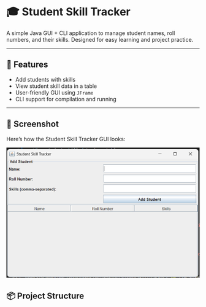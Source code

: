 # 🎓 Student Skill Tracker

A simple Java GUI + CLI application to manage student names, roll numbers, and their skills. Designed for easy learning and project practice.

---

## 🚀 Features
- Add students with skills
- View student skill data in a table
- User-friendly GUI using `JFrame`
- CLI support for compilation and running

---

## 📸 Screenshot

Here’s how the Student Skill Tracker GUI looks:

![App Screenshot](screenshot.png)




## 📦 Project Structure

